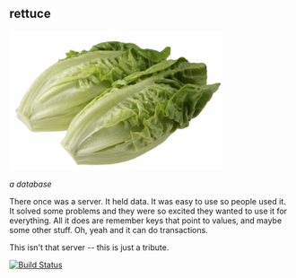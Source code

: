 rettuce
-------

![an error message](lettuce.png)

*a database*

There once was a server.  It held data.  It was easy to use so people used it.  It solved some problems and they were so excited they wanted to use it for everything.  All it does are remember keys that point to values, and maybe some other stuff.  Oh, yeah and it can do transactions.


This isn't that server -- this is just a tribute.

[![Build Status](https://travis-ci.org/cpdean/rettuce.svg?branch=master)](https://travis-ci.org/cpdean/rettuce)
